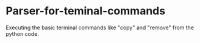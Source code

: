 # Parser-for-teminal-commands
Executing the basic terminal commands like "copy" and "remove" from the python code.
